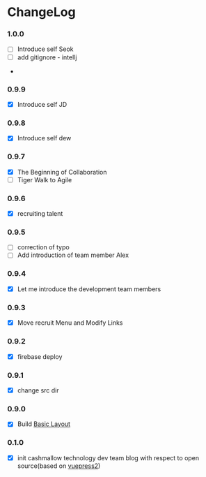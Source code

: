 # ChangeLog

### 1.0.0
- [ ] Introduce self Seok
- [ ] add gitignore - intellj
- 
### 0.9.9
- [x] Introduce self JD


### 0.9.8
- [x] Introduce self dew 

### 0.9.7
- [x] The Beginning of Collaboration
- [ ] Tiger Walk to Agile

### 0.9.6
- [x] recruiting talent

### 0.9.5
- [ ] correction of typo
- [ ] Add introduction of team member Alex

### 0.9.4
- [x] Let me introduce the development team members

### 0.9.3
- [x] Move recruit Menu and Modify Links

### 0.9.2
- [x] firebase deploy

### 0.9.1
- [x] change src dir

### 0.9.0
- [x] Build [Basic Layout](https://v2.vuepress.vuejs.org/guide/configuration.html#config-file)

### 0.1.0
- [x] init cashmallow technology dev team blog with respect to open source(based on [vuepress2](https://v2.vuepress.vuejs.org/))
